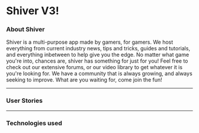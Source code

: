 <h1>Shiver V3!</h1>

<h3>About Shiver</h3>

<p>
  Shiver is a multi-purpose app made by gamers, for gamers. We host everything from current industry news, tips and tricks, guides and tutorials, and everything inbetween to help give you the edge. No matter what game you're into, chances are, shiver has something for just for you! Feel free to check out our extensive forums, or our video library to get whatever it is you're looking for. We have a community that is always growing, and always seeking to improve. What are you waiting for, come join the fun!
</p>

<hr>

<h3>User Stories</h3>

<hr>

<h3>Technologies used</h3>
<list>
  
</list>